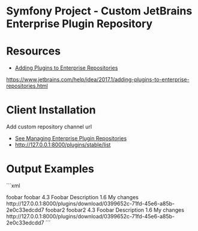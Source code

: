 Symfony Project - Custom JetBrains Enterprise Plugin Repository 
========================

# Resources

 - [Adding Plugins to Enterprise Repositories](https://www.jetbrains.com/help/idea/2017.1/adding-plugins-to-enterprise-repositories.html)

https://www.jetbrains.com/help/idea/2017.1/adding-plugins-to-enterprise-repositories.html

# Client Installation

Add custom repository channel url

 - [See Managing Enterprise Plugin Repositories](https://www.jetbrains.com/help/idea/2017.1/managing-enterprise-plugin-repositories.html)
 - http://127.0.0.1:8000/plugins/stable/list

# Output Examples

´´´xml
<?xml version="1.0" encoding="UTF-8"?>
<plugin-repository>
   <idea-plugin downloads="1" size="1" date="1494678505650" url="http://127.0.0.1:8000/plugins/foobar">
      <id>foobar</id>
      <name>foobar</name>
      <rating>4.3</rating>
      <description>Foobar Description</description>
      <version>1.6</version>
      <change-notes>My changes</change-notes>
      <download-url>http://127.0.0.1:8000/plugins/download/0399652c-71fd-45e6-a85b-2e0c33edcdd7</download-url>
   </idea-plugin>
   <idea-plugin downloads="1" size="1" date="1494678505650" url="http://127.0.0.1:8000/plugins/foobar2">
      <id>foobar2</id>
      <name>foobar2</name>
      <rating>4.3</rating>
      <description>Foobar Description</description>
      <version>1.6</version>
      <change-notes>My changes</change-notes>
      <download-url>http://127.0.0.1:8000/plugins/download/0399652c-71fd-45e6-a85b-2e0c33edcdd7</download-url>
   </idea-plugin>
</plugin-repository>
´´´